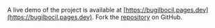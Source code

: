 A live demo of the project is available at [https://bugilbocil.pages.dev](https://bugilbocil.pages.dev).
Fork the [repository](https://github.com/eslasojica) on GitHub.
